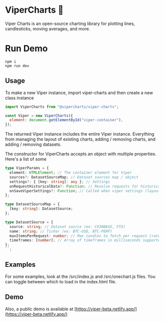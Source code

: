 # ViperCharts 🐍

Viper Charts is an open-source charting library for plotting lines, candlesticks, moving averages, and more.

# Run Demo

```
npm i
npm run dev

```

## Usage

To make a new Viper instance, import viper-charts and then create a new class instance

```js
import ViperCharts from "@vipercharts/viper-charts";

const Viper = new ViperCharts({
  element: document.getElementById("viper-container"),
});
```

The returned Viper instance includes the entire Viper instance. Everything from managing the layout of existing charts, adding / removing charts, and adding / removing datasets.

The constructor for ViperCharts accepts an object with multiple properties. Here's a list of some

```typescript
type ViperParams = {
  element: HTMLElement; // The container element for Viper
  sources?: DatasetSourceMap; // Dataset sources map / object
  settings?: { [key: string]: any }; // Settings
  onRequestHistoricalData?: Function; // Resolve requests for historical data
  onSaveViperSettings?: Function; // Called when viper settings (layout, charts, indicators) udpates (same layout as settings object)
};

type DatasetSourceMap = {
  [key: string]: DatasetSource;
};

type DatasetSource = {
  source: string; // Dataset source (ex: COINBASE, FTX)
  name: string; // Ticker (ex: BTC-USD, BTC-PERP)
  maxItemsPerRequest: number; // Max candles to fetch per request (rate limiting)
  timeframes: [number]; // Array of timeframes in milliseconds supported by dataset
};
``;
```

## Examples

For some examples, look at the /src/index.js and /src/onechart.js files. You can toggle between which to load in the index.html file.

## Demo

Also, a public demo is available at [https://viper-beta.netlify.app/](https://viper-beta.netlify.app/)
